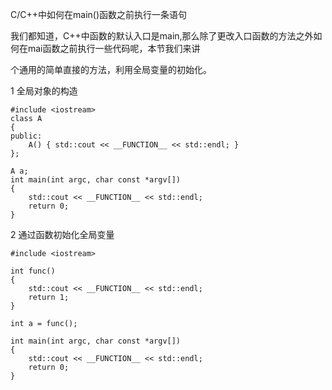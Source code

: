 C/C++中如何在main()函数之前执行一条语句

我们都知道，C++中函数的默认入口是main,那么除了更改入口函数的方法之外如何在mai函数之前执行一些代码呢，本节我们来讲

个通用的简单直接的方法，利用全局变量的初始化。

1 全局对象的构造

```
#include <iostream>
class A
{
public:
    A() { std::cout << __FUNCTION__ << std::endl; }
};

A a;
int main(int argc, char const *argv[])
{
    std::cout << __FUNCTION__ << std::endl;
    return 0;
}

```

2 通过函数初始化全局变量

```
#include <iostream>

int func()
{
    std::cout << __FUNCTION__ << std::endl;
    return 1;
}

int a = func();

int main(int argc, char const *argv[])
{
    std::cout << __FUNCTION__ << std::endl;
    return 0;
}

```